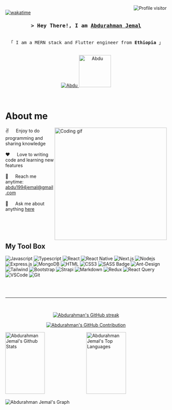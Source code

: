 
<a href="https://komarev.com/ghpvc/?username=abdujemal">
  <img align="right" src="https://komarev.com/ghpvc/?username=abdujemal&label=Visitors&color=0e75b6&style=flat" alt="Profile visitor" />
</a>


[![wakatime](https://wakatime.com/badge/user/eebb3dd8-d9b2-40de-9b88-6fd6cac99dbc.svg)](https://wakatime.com/@eebb3dd8-d9b2-40de-9b88-6fd6cac99dbc)

<!-- Intro  -->
<h3 align="center">
        <samp>&gt; Hey There!, I am
                <b><a target="_blank" href="https://aj-profile.vercel.app">Abdurahman Jemal</a></b>
        </samp>
</h3>


<p align="center"> 
  <samp>
    <!-- <a href="https://www.google.com/search?q=Donald+Abdurahman">「 Google Me 」</a> -->
    <br>
    「 I am a MERN stack and Flutter engineer from <b>Ethiopia</b> 」
    <br>
    <br>
  </samp>
</p>

<p align="center">
 <a href="https://aj-profile.vercel.app" target="blank">
  <img src="https://img.shields.io/badge/Website-DC143C?style=for-the-badge&logo=medium&logoColor=white" alt="Abdu" />
 </a>
 <a href="https://www.linkedin.com/in/abdurahman-jemal-00192b2b1/" target="_blank">
  <img width="100" src="https://img.shields.io/badge/LinkedIn-0077B5?style=for-the-badge&logo=linkedin&logoColor=white" alt="Abdu" />
  </a>
</p>
<br />

<!-- About Section -->
 # About me
 
<p>
 <img align="right" width="350" src="/assets/programmer.gif" alt="Coding gif" />
  
 ✌️ &emsp; Enjoy to do programming and sharing knowledge <br/><br/>
 ❤️ &emsp; Love to writing code and learning new features<br/><br/>
 📧 &emsp; Reach me anytime: <a href="mailto:abdu1994jemal@gmail.com"> abdu1994jemal@gmail.com <br/><br/>
 💬 &emsp; Ask me about anything [here](https://github.com/abdujemal/abdujemal/issues)

</p>

<br/>
<br/>
<br/>

## My Tool Box

![Javascript](https://img.shields.io/badge/Javascript-F0DB4F?style=for-the-badge&labelColor=black&logo=javascript&logoColor=F0DB4F)
![Typescript](https://img.shields.io/badge/Typescript-007acc?style=for-the-badge&labelColor=black&logo=typescript&logoColor=007acc)
![React](https://img.shields.io/badge/-React-61DBFB?style=for-the-badge&labelColor=black&logo=react&logoColor=61DBFB)
![React Native](https://img.shields.io/badge/React_Native-20232A?style=for-the-badge&logo=react&logoColor=61DAFB)
![Next.js](https://img.shields.io/badge/next.js-000000?style=for-the-badge&logo=nextdotjs&logoColor=white)
![Nodejs](https://img.shields.io/badge/Nodejs-3C873A?style=for-the-badge&labelColor=black&logo=node.js&logoColor=3C873A)
![Express.js](https://img.shields.io/badge/Express.js-000000?style=for-the-badge&logo=express&logoColor=white)
![MongoDB](https://img.shields.io/badge/MongoDB-4EA94B?style=for-the-badge&logo=mongodb&logoColor=white)
![HTML](https://img.shields.io/badge/HTML5-E34F26?style=for-the-badge&logo=html5&logoColor=white)
![CSS3](https://img.shields.io/badge/CSS3-1572B6?style=for-the-badge&logo=css3&logoColor=white)
![SASS Badge](https://img.shields.io/badge/Sass-CC6699?style=for-the-badge&logo=sass&logoColor=white)
![Ant-Design](https://img.shields.io/badge/AntDesign-0170FE?style=for-the-badge&logo=antdesign&logoColor=white)
![Tailwind](https://img.shields.io/badge/Tailwind_CSS-092749?style=for-the-badge&logo=tailwindcss&logoColor=06B6D4&labelColor=000000)
![Bootstrap](https://img.shields.io/badge/Bootstrap-563D7C?style=for-the-badge&logo=bootstrap&logoColor=white)
![Strapi](https://img.shields.io/badge/strapi-2E7EEA?style=for-the-badge&logo=strapi&logoColor=white)
![Markdown](https://img.shields.io/badge/Markdown-000000?style=for-the-badge&logo=markdown&logoColor=white)
![Redux](https://img.shields.io/badge/Redux-593D88?style=for-the-badge&logo=redux&logoColor=white)
![React Query](https://img.shields.io/badge/-React_Query-FF4154?style=for-the-badge&logo=react%20query&logoColor=white)
![VSCode](https://img.shields.io/badge/Visual_Studio-0078d7?style=for-the-badge&logo=visual%20studio&logoColor=white)
![Git](https://img.shields.io/badge/Git-F05032?style=for-the-badge&logo=git&logoColor=white)

<br/>

<br/>
<hr/>
<br/>

<p align="center">
  <a href="https://github.com/abdujemal">
    <img src="https://github-readme-streak-stats.herokuapp.com/?user=abdujemal&theme=radical&border=7F3FBF&background=0D1117" alt="Abdurahman's GitHub streak"/>
  </a>
</p>

<p align="center">
  <a href="https://github.com/abdujemal">
    <img src="https://github-profile-summary-cards.vercel.app/api/cards/profile-details?username=abdujemal&theme=radical" alt="Abdurahman's GitHub Contribution"/>
  </a>
</p>

<a> 
    <a href="https://github.com/abdujemal"><img alt="Abdurahman Jemal's Github Stats" src="https://denvercoder1-github-readme-stats.vercel.app/api?username=abdujemal&show_icons=true&count_private=true&theme=react&border_color=7F3FBF&bg_color=0D1117&title_color=F85D7F&icon_color=F8D866" height="192px" width="49.5%"/></a>
  <a href="https://github.com/abdujemal"><img alt="Abdurahman Jemal's Top Languages" src="https://denvercoder1-github-readme-stats.vercel.app/api/top-langs/?username=abdujemal&langs_count=8&layout=compact&theme=react&border_color=7F3FBF&bg_color=0D1117&title_color=F85D7F&icon_color=F8D866" height="192px" width="49.5%"/></a>
  <br/>
</a>


![Abdurahman Jemal's Graph](https://github-readme-activity-graph.vercel.app/graph?username=abdujemal&custom_title=Abdurahman%20Jemal's%20GitHub%20Activity%20Graph&bg_color=0D1117&color=7F3FBF&line=7F3FBF&point=7F3FBF&area_color=FFFFFF&title_color=FFFFFF&area=true)

